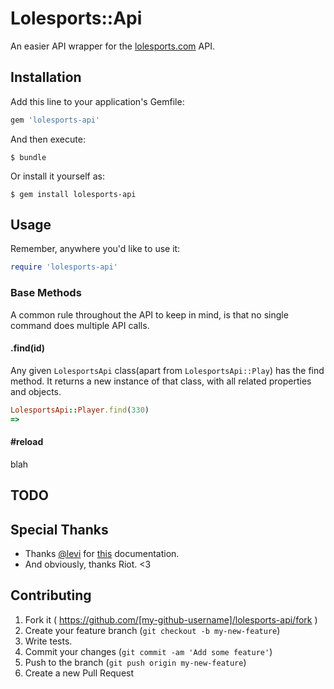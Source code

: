 # Lolesports::Api

An easier API wrapper for the [lolesports.com](http://na.lolesports.com) API.


## Installation

Add this line to your application's Gemfile:

```ruby
gem 'lolesports-api'
```

And then execute:

    $ bundle

Or install it yourself as:

    $ gem install lolesports-api


## Usage
Remember, anywhere you'd like to use it:

```ruby
require 'lolesports-api'
```
### Base Methods

A common rule throughout the API to keep in mind, is that no single command does multiple API calls.

#### .find(id)

Any given `LolesportsApi` class(apart from `LolesportsApi::Play`) has the find method. It returns a new instance of that class, with all related properties and objects.

```ruby
LolesportsApi::Player.find(330)
=> 
```

#### #reload
blah


## TODO


## Special Thanks
* Thanks [@levi](https://twitter.com/levi) for [this](https://gist.github.com/levi/e7e5e808ac0119e154ce) documentation.
* And obviously, thanks Riot. <3


## Contributing

1. Fork it ( https://github.com/[my-github-username]/lolesports-api/fork )
2. Create your feature branch (`git checkout -b my-new-feature`)
3. Write tests.
4. Commit your changes (`git commit -am 'Add some feature'`)
5. Push to the branch (`git push origin my-new-feature`)
6. Create a new Pull Request
